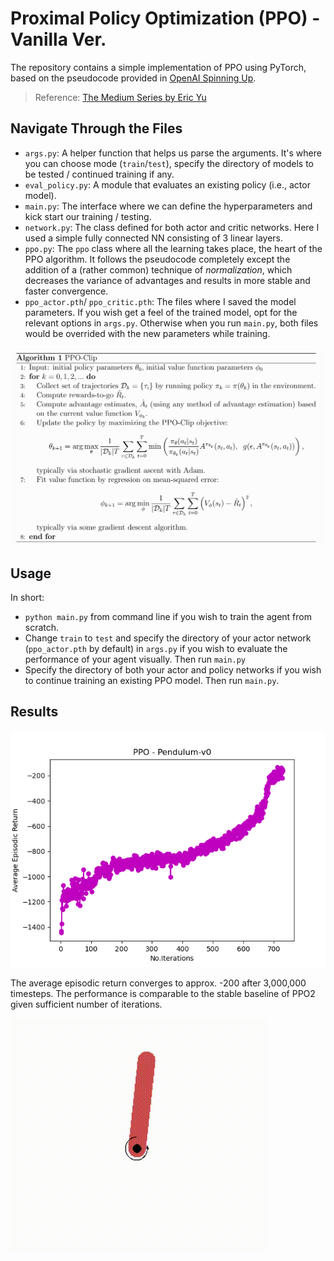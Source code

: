 # Proximal Policy Optimization (PPO) - Vanilla Ver.

The repository contains a simple implementation of PPO using PyTorch, based on the pseudocode provided in [OpenAI Spinning Up](https://spinningup.openai.com/en/latest/algorithms/ppo.html).

> Reference: [The Medium Series by Eric Yu](https://medium.com/analytics-vidhya/coding-ppo-from-scratch-with-pytorch-part-1-4-613dfc1b14c8)

## Navigate Through the Files

- `args.py`:  A helper function that helps us parse the arguments. It's where you can choose mode (`train`/`test`), specify the directory of models to be tested / continued training if any. 
- `eval_policy.py`: A module that evaluates an existing policy (i.e., actor model).
- `main.py`:  The interface where we can define the hyperparameters and kick start our training / testing.
- `network.py`: The class defined for both actor and critic networks. Here I used a simple fully connected NN consisting of 3 linear layers.
- `ppo.py`:  The `ppo` class where all the learning takes place, the heart of the PPO algorithm. It follows the pseudocode completely except the addition of a (rather common) technique of *normalization*, which decreases the variance of advantages and results in more stable and faster convergence.
- `ppo_actor.pth`/ `ppo_critic.pth`: The files where I saved the model parameters. If you wish get a feel of the trained model, opt for the relevant options in `args.py`. Otherwise when you run `main.py`, both files would be overrided with the new parameters while training.

![](/assets/pseudocode.png)

## Usage

In short:

- `python main.py` from command line if you wish to train the agent from scratch.
- Change `train` to `test` and specify the directory of your actor network (`ppo_actor.pth` by default) in `args.py` if you wish to evaluate the performance of your agent visually. Then run `main.py`
- Specify the directory of both your actor and policy networks if you wish to continue training an existing PPO model. Then run `main.py`.

## Results

![](/assets/train.png)

The average episodic return converges to approx. -200 after 3,000,000 timesteps. The performance is comparable to the stable baseline of PPO2 given sufficient number of iterations.

![Demo: RL Agent on Pendulum-v0 After Training](/assets/ppo_pendulum.gif)